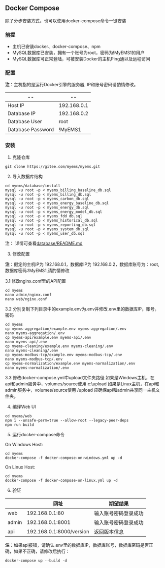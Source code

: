 ## Docker Compose
除了分步安装方式，也可以使用docker-compose命令一键安装

### 前提

- 主机已安装docker、docker-compose、npm
- MySQL数据库已安装，拥有一个账号为root，密码为!MyEMS1的用户
- MySQL数据库可正常登陆，可被安装Docker的主机Ping通以及远程访问

### 配置

**注**：主机指的是运行Docker引擎的服务器, IP和账号密码请酌情修改。

| --                | --          |
| ----------        | ----------- |
| Host IP           | 192.168.0.1 |
| Database IP       | 192.168.0.2 |
| Database User     | root        |
| Database Password | !MyEMS1     |

### 安装

1.  克隆仓库
```
git clone https://gitee.com/myems/myems.git 
```

2.  导入数据库结构

```
cd myems/database/install
mysql -u root -p < myems_billing_baseline_db.sql
mysql -u root -p < myems_billing_db.sql
mysql -u root -p < myems_carbon_db.sql
mysql -u root -p < myems_energy_baseline_db.sql
mysql -u root -p < myems_energy_db.sql
mysql -u root -p < myems_energy_model_db.sql
mysql -u root -p < myems_fdd_db.sql
mysql -u root -p < myems_historical_db.sql
mysql -u root -p < myems_reporting_db.sql
mysql -u root -p < myems_system_db.sql
mysql -u root -p < myems_user_db.sql
```
注： 详情可查看[database/README.md](./database/README.md)


3.  修改配置

**注**：假定的主机IP为 192.168.0.1，数据库IP为 192.168.0.2，数据库账号为：root,数据库密码:!MyEMS1,请酌情修改

3.1  修改nginx.conf里的API配置
```
cd myems
nano admin/nginx.conf
nano web/nginx.conf
```

3.2  分别复制下列目录中的example.env为.env并修改.env里的数据库IP，账号，密码
```
cd myems
cp myems-aggregation/example.env myems-aggregation/.env
nano myems-aggregation/.env
cp myems-api/example.env myems-api/.env
nano myems-api/.env
cp myems-cleaning/example.env myems-cleaning/.env
nano myems-cleaning/.env
cp myems-modbus-tcp/example.env myems-modbus-tcp/.env
nano myems-modbus-tcp/.env
cp myems-normalization/example.env myems-normalization/.env
nano myems-normalization/.env 
```

3.3 修改docker-compose.yml中upload文件夹路径
如果是Windows主机，在api和admin服务中，volumes/source使用 c:\upload
如果是Linux主机，在api和admin服务中，volumes/source使用 /upload
应确保api和admin共享同一主机文件夹。

4.  编译Web UI

```
cd myems/web
npm i --unsafe-perm=true --allow-root --legacy-peer-deps
npm run build
```

5. 运行docker-compose命令

On Windows Host:
```
cd myems
docker-compose -f docker-compose-on-windows.yml up -d 
```

On Linux Host:

```
cd myems
docker-compose -f docker-compose-on-linux.yml up -d 
```

6. 验证

|       | 网址                    | 期望结果           |
| ----- | ----------------------- | ---------------- |
| web   | 192.168.0.1:80          | 输入账号密码登录成功 |
| admin | 192.168.0.1:8001        | 输入账号密码登录成功 |
| api   | 192.168.0.1:8000/version| 返回版本信息       |

**注**：如果api报错，请确认.env里的数据库IP，数据库账号，数据库密码是否正确，如果不正确，请修改后执行：

```
docker-compose up --build -d
```
